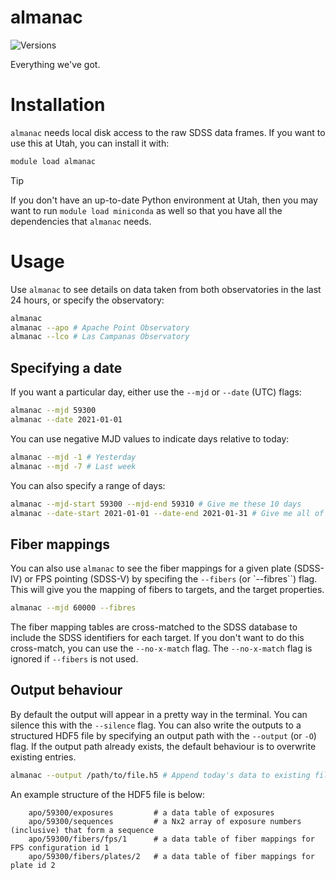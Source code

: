 # almanac

![Versions](https://img.shields.io/badge/python->3.7-blue)

Everything we've got.


# Installation

`almanac` needs local disk access to the raw SDSS data frames. If you want to use this at Utah, you can install it with:

```bash
module load almanac
```

> [!TIP]
> If you don't have an up-to-date Python environment at Utah, then you may want to run `module load miniconda` as well so that you have all the dependencies that `almanac` needs.

# Usage

Use `almanac` to see details on data taken from both observatories in the last 24 hours, or specify the observatory:

```bash
almanac
almanac --apo # Apache Point Observatory
almanac --lco # Las Campanas Observatory
```

## Specifying a date

If you want a particular day, either use the ``--mjd`` or ``--date`` (UTC) flags:

```bash
almanac --mjd 59300
almanac --date 2021-01-01
```

You can use negative MJD values to indicate days relative to today:

```bash
almanac --mjd -1 # Yesterday
almanac --mjd -7 # Last week
```

You can also specify a range of days:

```bash
almanac --mjd-start 59300 --mjd-end 59310 # Give me these 10 days
almanac --date-start 2021-01-01 --date-end 2021-01-31 # Give me all of January 2021
```

## Fiber mappings

You can also use `almanac` to see the fiber mappings for a given plate (SDSS-IV) or FPS pointing (SDSS-V) by specifing the ``--fibers`` (or `--fibres``) flag. This will give you the mapping of fibers to targets, and the target properties. 

```bash
almanac --mjd 60000 --fibres
```

The fiber mapping tables are cross-matched to the SDSS database to include the SDSS identifiers for each target. If you don't want to do this cross-match, you can use the ``--no-x-match`` flag. The ``--no-x-match`` flag is ignored if ``--fibers`` is not used.


## Output behaviour

By default the output will appear in a pretty way in the terminal. You can silence this with the ``--silence`` flag. You can also write the outputs to a structured HDF5 file by specifying an output path with the ``--output`` (or ``-O``) flag. If the output path already exists, the default behaviour is to overwrite existing entries. 

```bash
almanac --output /path/to/file.h5 # Append today's data to existing file
```

An example structure of the HDF5 file is below:

```
    apo/59300/exposures         # a data table of exposures
    apo/59300/sequences         # a Nx2 array of exposure numbers (inclusive) that form a sequence
    apo/59300/fibers/fps/1      # a data table of fiber mappings for FPS configuration id 1
    apo/59300/fibers/plates/2   # a data table of fiber mappings for plate id 2
```
